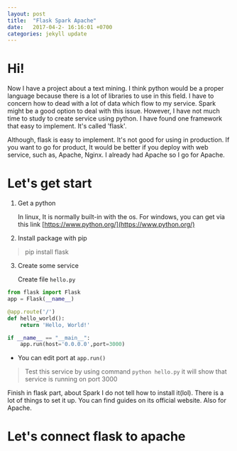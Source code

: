 ```yaml
---
layout: post
title:  "Flask Spark Apache"
date:   2017-04-2- 16:16:01 +0700
categories: jekyll update
---
```


# Hi!

Now I have a project about a text mining. I think python would be a proper language because there is a lot of libraries to use in this field. I have to concern how to dead with a lot of data which flow to my service. Spark might be a good option to deal with this issue. However, I have not much time to study to create service using python. I have found one framework that easy to implement. It's called 'flask'.

Although, flask is easy to implement. It's not good for using in production. If you want to go for product, It would be better if you deploy with web service, such as, Apache, Nginx. I already had Apache so I go for Apache.

# Let's get start
1. Get a python

   In linux, It is normally built-in with the os. For windows, you can get via this link [https://www.python.org/](https://www.python.org/)

2. Install package with pip
> pip install flask

3. Create some service

   Create file `hello.py`

```python
from flask import Flask
app = Flask(__name__)

@app.route('/')
def hello_world():
    return 'Hello, World!'

if __name__ == "__main__":
    app.run(host='0.0.0.0',port=3000)
```

 - You can edit port at `app.run()`

> Test this service by using command `python hello.py` it will show that service is running on port 3000

Finish in flask part, about Spark I do not tell how to install it(lol). There is a lot of things to set it up. You can find guides on its official website. Also for Apache.

# Let's connect flask to apache




